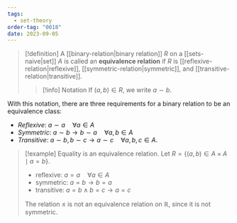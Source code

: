 ```yaml
---
tags:
  - set-theory
order-tag: "0018"
date: 2023-09-05
---
```

>[!definition]
>A [[binary-relation|binary relation]] $R$ on a [[sets-naive|set]] $A$ is called an **equivalence relation** if $R$ is [[reflexive-relation|reflexive]], [[symmetric-relation|symmetric]], and [[transitive-relation|transitive]].
>>[!info] Notation
>>If $(a,b)\in R$, we write $a\sim b$.

With this notation, there are three requirements for a binary relation to be an equivalence class:
- *Reflexive*: $a\sim a\quad\forall a\in A$
- *Symmetric*: $a\sim b\to b\sim a\quad\forall a,b\in A$
- *Transitive*: $a\sim b,b\sim c\to a\sim c\quad\forall a,b,c\in A$.

>[!example]
>Equality is an equivalence relation. Let $R=\{ (a,b)\in A\times A\mid a=b \}$.
>- reflexive: $a=a\quad\forall a\in A$
>- symmetric: $a=b\to b=a$
>- transitive: $a=b\land b=c\to a=c$
>
>The relation $\leq$ is not an equivalence relation on $\mathbb{R}$, since it is not symmetric.

